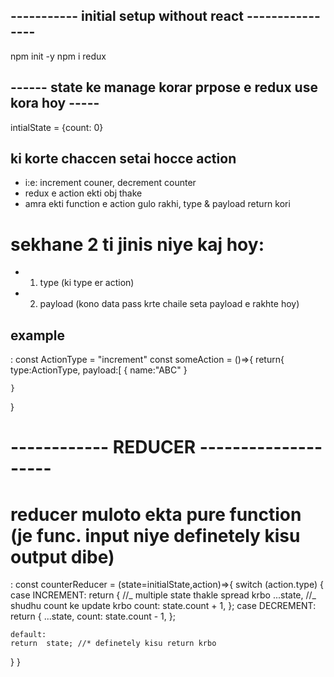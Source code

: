 ## ----------- initial setup without react ----------------

npm init -y
npm i redux

## ------ state ke manage korar prpose e redux use kora hoy -----

intialState = {count: 0}

## ki korte chaccen setai hocce action

- i:e: increment couner, decrement counter
- redux e action ekti obj thake
- amra ekti function e action gulo rakhi, type & payload return kori

# sekhane 2 ti jinis niye kaj hoy:

- 1. type (ki type er action)
- 2. payload (kono data pass krte chaile seta payload e rakhte hoy)

## example

:
const ActionType = "increment"
const someAction = ()=>{
return{
type:ActionType,
payload:[
{
name:"ABC"
}

    }

}

# ------------ REDUCER --------------------

# reducer muloto ekta pure function (je func. input niye definetely kisu output dibe)

:
const counterReducer = (state=initialState,action)=>{
switch (action.type) {
case INCREMENT:
return {
//_ multiple state thakle spread krbo
...state,
//_ shudhu count ke update krbo
count: state.count + 1,
};
case DECREMENT:
return {
...state,
count: state.count - 1,
};

    default:
    return  state; //* definetely kisu return krbo

}
}
